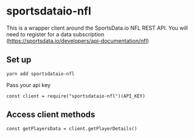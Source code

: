 # sportsdataio-nfl

This is a wrapper client around the SportsData.io NFL REST API. You will need to register for a data subscription (https://sportsdata.io/developers/api-documentation/nfl)

## Set up

`yarn add sportsdataio-nfl`

Pass your api key

`const client = require("sportsdataio-nfl")(API_KEY)`

## Access client methods

`const getPlayersData = client.getPlayerDetails()`